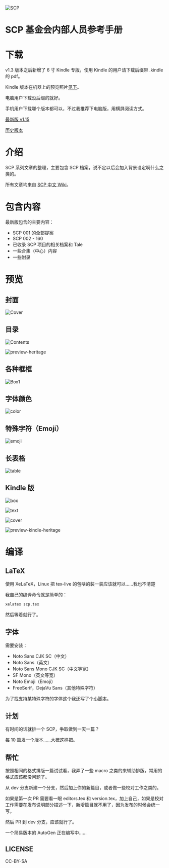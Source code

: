![SCP][logo]

# SCP 基金会内部人员参考手册

# 下载

v1.3 版本之后新增了 6 寸 Kindle 专版，使用 Kindle 的用户请下载后缀带 .kindle 的 pdf。

Kindle 版本在机器上的预览照片[见下](#kindle-版)。

电脑用户下载没后缀的就好。

手机用户下载哪个版本都可以，不过我推荐下电脑版，用横屏阅读方式。 

[最新版 v1.15][last-release]

[历史版本][all-release]

# 介绍

SCP 系列文章的整理，主要包含 SCP 档案，说不定以后会加入背景设定啊什么之类的。

所有文章均来自 [SCP 中文 Wiki][scp-wiki-cn]。

# 包含内容

最新版包含的主要内容：

* SCP 001 的全部提案
* SCP 002 - 160
* 已收录 SCP 项目的相关档案和 Tale
* 一些合集（中心）内容
* 一些附录

# 预览

## 封面

![Cover][preview-cover]

## 目录

![Contents][preview-contents]

![preview-heritage][preview-heritage]

## 各种框框

![Box1][preview-box]

## 字体颜色

![color][preview-color]

## 特殊字符（Emoji）

![emoji][preview-emoji]

## 长表格

![table][preview-table]

## Kindle 版

![box][preview-kindle-box]

![text][preview-kindle-text]

![cover][preview-kindle-cover]

![preview-kindle-heritage][preview-kindle-heritage]

# 编译

## LaTeX

使用 XeLaTeX，Linux 把 tex-live 的包啥的装一装应该就可以……我也不清楚

我自己的编译命令就是简单的：

```bash
xelatex scp.tex
```

然后等着就行了。

## 字体

需要安装：

* Noto Sans CJK SC（中文）
* Noto Sans（英文）
* Noto Sans Mono CJK SC（中文等宽）
* SF Mono（英文等宽）
* Noto Emoji（Emoji）
* FreeSerif，DejaVu Sans（其他特殊字符）

为了找支持某特殊字符的字体这个我还写了个[小脚本][which-fonts-support-project]。

## 计划

有时间的话就排一个 SCP，争取做到一天一篇？

每 10 篇发一个版本……大概这样把。

## 帮忙

按照相同的格式排版一篇试试看，我弄了一些 macro 之类的来辅助排版，常用的格式应该都没问题了。

从 dev 分支新建一个分支，然后加上你的新篇目，或者做一些校对工作之类的。

如果是第一次 PR 需要看一眼 editors.tex 和 version.tex，加上自己，如果是校对工作需要在发布说明部分描述一下，新增篇目就不用了，因为发布的时候会统一写。

然后 PR 到 dev 分支，应该就行了。

一个简易版本的 AutoGen 正在编写中……

## LICENSE

CC-BY-SA

[logo]: https://raw.githubusercontent.com/7sDream/scp-pdf/master/images/git_logo.png
[all-release]: https://github.com/7sDream/scp-pdf/releases
[last-release]: https://github.com/7sDream/scp-pdf/releases/latest
[scp-wiki-cn]: http://scp-wiki-cn.wikidot.com/
[which-fonts-support-project]: https://github.com/7sDream/which_fonts_support

[preview-cover]: http://rikka-10066868.image.myqcloud.com/f50a0449-2c37-4a71-97b6-f35163fbcd04.png
[preview-contents]: http://rikka-10066868.image.myqcloud.com/60a49415-f846-4054-b362-28d4edb18153.png
[preview-heritage]: http://rikka-10066868.image.myqcloud.com/902317c6-10eb-4bf5-bb0a-42947e37a9ba.png
[preview-box]: http://rikka-10066868.image.myqcloud.com/ecb1be0b-6541-4776-a05c-f122c731e2dd.png
[preview-color]: http://rikka-10066868.image.myqcloud.com/257c1aca-9031-41e7-b821-f3f06d10a734.png
[preview-emoji]: http://rikka-10066868.image.myqcloud.com/f48ce1e8-0c4e-470e-ad3c-7a5670045591.png
[preview-table]: http://rikka-10066868.image.myqcloud.com/91f2e472-296a-4b8e-8b58-b99787c683e0.png

[preview-kindle-cover]: http://rikka-10066868.image.myqcloud.com/5461794e-821f-4b2d-ba31-6c7b5eb604bc.png
[preview-kindle-heritage]: http://rikka-10066868.image.myqcloud.com/2d6618c6-1eab-4074-9bb8-7532d806f58e.jpeg
[preview-kindle-box]: http://rikka-10066868.image.myqcloud.com/c5831e83-5157-4823-8bb3-144bd4dbc447.png
[preview-kindle-text]: http://rikka-10066868.image.myqcloud.com/fb2cd4d7-60b8-4164-a3c7-226b4c1efd35.png
